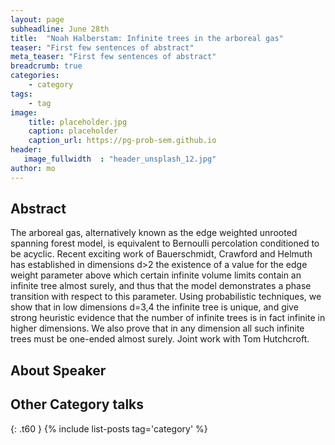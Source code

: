 ```yaml
---
layout: page
subheadline: June 28th
title:  "Noah Halberstam: Infinite trees in the arboreal gas"
teaser: "First few sentences of abstract"
meta_teaser: "First few sentences of abstract"
breadcrumb: true
categories:
    - category
tags:
    - tag
image:
    title: placeholder.jpg
    caption: placeholder
    caption_url: https://pg-prob-sem.github.io
header:
   image_fullwidth  : "header_unsplash_12.jpg"
author: mo
---
```


## Abstract

The arboreal gas, alternatively known as the edge weighted unrooted spanning forest model, is equivalent to Bernoulli percolation conditioned to be acyclic. Recent exciting work of Bauerschmidt, Crawford and Helmuth has established in dimensions d>2 the existence of a value for the edge weight parameter above which certain infinite volume limits contain an infinite tree almost surely, and thus that the model demonstrates a phase transition with respect to this parameter. Using probabilistic techniques, we show that in low dimensions d=3,4 the infinite tree is unique, and give strong heuristic evidence that the number of infinite trees is in fact infinite in higher dimensions. We also prove that in any dimension all such infinite trees must be one-ended almost surely. Joint work with Tom Hutchcroft.

## About Speaker


## Other Category talks
{: .t60 }
{% include list-posts tag='category' %}



